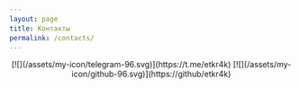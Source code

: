 ```yaml
---
layout: page
title: Контакты
permalink: /contacts/
---
```

<p style="text-align: center;">
[![](/assets/my-icon/telegram-96.svg)](https://t.me/etkr4k)
[![](/assets/my-icon/github-96.svg)](https://github/etkr4k)
</p>